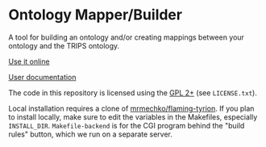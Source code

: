 # Ontology Mapper/Builder #

A tool for building an ontology and/or creating mappings between your ontology and the TRIPS ontology.

[Use it online](http://trips.ihmc.us/ontology-mapper/ontology-mapper.html)

[User documentation](http://trips.ihmc.us/ontology-mapper/doc/README.html)

The code in this repository is licensed using the [GPL 2+](http://www.gnu.org/licenses/old-licenses/gpl-2.0.en.html) (see `LICENSE.txt`).

Local installation requires a clone of [mrmechko/flaming-tyrion](https://github.com/mrmechko/flaming-tyrion). If you plan to install locally, make sure to edit the variables in the Makefiles, especially `INSTALL_DIR`. `Makefile-backend` is for the CGI program behind the "build rules" button, which we run on a separate server.
